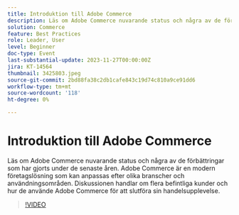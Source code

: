 ```yaml
---
title: Introduktion till Adobe Commerce
description: Läs om Adobe Commerce nuvarande status och några av de förbättringar som har gjorts under de senaste åren. Adobe Commerce är en modern företagslösning som kan anpassas efter olika branscher och användningsområden. Diskussionen handlar om flera befintliga kunder och hur de använde Adobe Commerce för att slutföra sin handelsupplevelse.
solution: Commerce
feature: Best Practices
role: Leader, User
level: Beginner
doc-type: Event
last-substantial-update: 2023-11-27T00:00:00Z
jira: KT-14564
thumbnail: 3425803.jpeg
source-git-commit: 2bd88fa38c2db1cafe843c19d74c810a9ce91dd6
workflow-type: tm+mt
source-wordcount: '118'
ht-degree: 0%

---
```



# Introduktion till Adobe Commerce

Läs om Adobe Commerce nuvarande status och några av de förbättringar som har gjorts under de senaste åren. Adobe Commerce är en modern företagslösning som kan anpassas efter olika branscher och användningsområden. Diskussionen handlar om flera befintliga kunder och hur de använde Adobe Commerce för att slutföra sin handelsupplevelse.

>[!VIDEO](https://video.tv.adobe.com/v/3425803/?learn=on)
